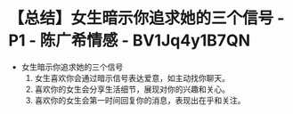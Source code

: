 # 【总结】女生暗示你追求她的三个信号 - P1 - 陈广希情感 - BV1Jq4y1B7QN

-   女生暗示你追求她的三个信号
    1.  女生喜欢你会通过暗示信号表达爱意，如主动找你聊天。
    2.  喜欢你的女生会分享生活细节，展现对你的兴趣和关心。
    3.  喜欢你的女生会第一时间回复你的消息，表现出在乎和关注。